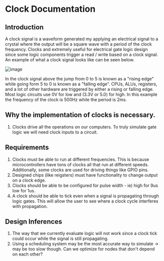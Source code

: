 # Clock Documentation 

## Introduction

A clock signal is a waveform generated my applying an electrical signal to a crystal where the output will be a square wave with a period of the clock frequency.  Clocks and extremely useful for electrical gate logic design since some logic components trigger a read / write based on a clock signal.  An example of what a clock
  signal looks like can be seen below.

![image](https://github.com/user-attachments/assets/2ceec936-a95e-422e-ba9f-2f7b6e8467d7)

In the clock signal above the jump from 0 to 5 is known as a "rising edge" while going form 5 to 0 is known as a "falling edge".  CPUs, ALUs, registers, and a lot of other hardware are triggered by either a rising or falling edge.
Most logic circuits use 0V for low and (3.3V or 5.0) for high.  In this example the frequency of the clock is 500Hz while the period is 2ms.

## Why the implementation of clocks is necessary.

1. Clocks drive all the operations on our computers.  To truly simulate gate logic we will need clock inputs to a circuit.

## Requirements

1. Clocks must be able to run at different frequencies.  This is because microcontrollers have tons of clocks all that run at different speeds.  Additionally, some clocks are used for driving things like GPIO pins.
2. Designed chips (like reigsters) must have functionality to change output on a clock edge.
3. Clocks should be able to be configured for pulse width - ie) high for 9us low for 1us.
4. A clock should be able to tick even when a signal is propagating through logic gates.  This will allow the user to see where a clock cycle interferes with propagation.

## Design Inferences

1. The way that we currently evaluate logic will not work since a clock tick could occur while the signal is still propagating.
2. Using a scheduling system may be the most accurate way to simulate -> may be too slow though.  Can we optimize for nodes that don't depend on each other?
